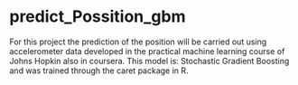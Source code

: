 # predict_Possition_gbm
For this project the prediction of the position will be carried out using accelerometer data developed in the practical machine learning course of Johns Hopkin also in coursera. This model is: Stochastic Gradient Boosting and was trained through the caret package in R.
